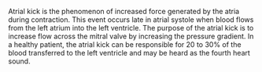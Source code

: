 Atrial kick is the phenomenon of increased force generated by the atria during contraction. This event occurs late in atrial systole when blood flows from the left atrium into the left ventricle. The purpose of the atrial kick is to increase flow across the mitral valve by increasing the pressure gradient. In a healthy patient, the atrial kick can be responsible for 20 to 30% of the blood transferred to the left ventricle and may be heard as the fourth heart sound.